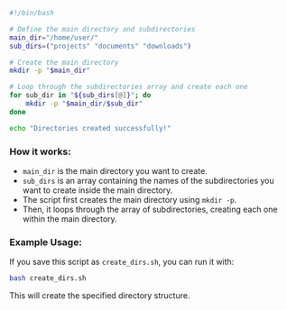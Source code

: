 ```bash
#!/bin/bash

# Define the main directory and subdirectories
main_dir="/home/user/"
sub_dirs=("projects" "documents" "downloads")

# Create the main directory
mkdir -p "$main_dir"

# Loop through the subdirectories array and create each one
for sub_dir in "${sub_dirs[@]}"; do
    mkdir -p "$main_dir/$sub_dir"
done

echo "Directories created successfully!"
```

### How it works:
- `main_dir` is the main directory you want to create.
- `sub_dirs` is an array containing the names of the subdirectories you want to create inside the main directory.
- The script first creates the main directory using `mkdir -p`.
- Then, it loops through the array of subdirectories, creating each one within the main directory.

### Example Usage:
If you save this script as `create_dirs.sh`, you can run it with:

```bash
bash create_dirs.sh
```

This will create the specified directory structure.
